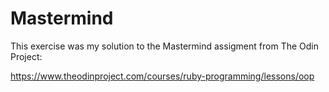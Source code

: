 # Mastermind

This exercise was my solution to the Mastermind assigment from The Odin Project:

https://www.theodinproject.com/courses/ruby-programming/lessons/oop
